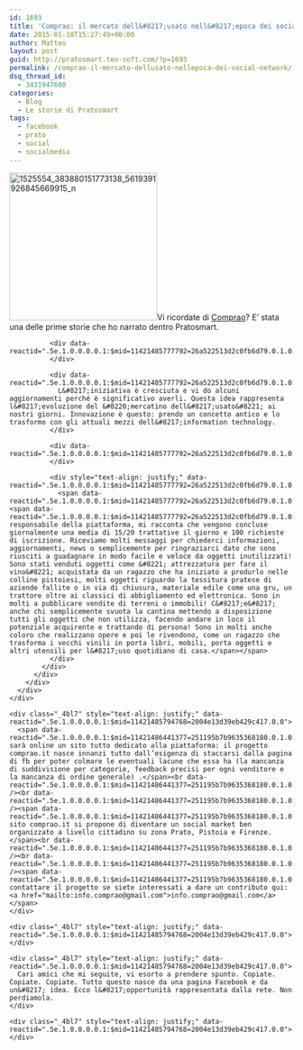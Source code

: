```yaml
---
id: 1693
title: 'Comprao: il mercato dell&#8217;usato nell&#8217;epoca dei social network'
date: 2015-01-18T15:27:49+00:00
author: Matteo
layout: post
guid: http://pratosmart.teo-soft.com/?p=1693
permalink: /comprao-il-mercato-dellusato-nellepoca-dei-social-network/
dsq_thread_id:
  - 3431947680
categories:
  - Blog
  - Le storie di Pratosmart
tags:
  - facebook
  - prato
  - social
  - socialmedia
---
```

<div class="_5hpb" data-reactid=".5e.1.0.0.0.0.1:$mid=11421485777792=26a522513d2c0fb6d79">
  <div class="clearfix" data-reactid=".5e.1.0.0.0.0.1:$mid=11421485777792=26a522513d2c0fb6d79.0">
    <div class="_4bl9" data-reactid=".5e.1.0.0.0.0.1:$mid=11421485777792=26a522513d2c0fb6d79.0.1">
      <div class="clearfix" data-reactid=".5e.1.0.0.0.0.1:$mid=11421485777792=26a522513d2c0fb6d79.0.1.0">
        <div class="" data-reactid=".5e.1.0.0.0.0.1:$mid=11421485777792=26a522513d2c0fb6d79.0.1.0.$right">
          <div class="_42ef _8u" data-reactid=".5e.1.0.0.0.0.1:$mid=11421485777792=26a522513d2c0fb6d79.0.1.0.$right.0">
            <div data-reactid=".5e.1.0.0.0.0.1:$mid=11421485777792=26a522513d2c0fb6d79.0.1.0.$right.0.0">
              <div data-reactid=".5e.1.0.0.0.0.1:$mid=11421485777792=26a522513d2c0fb6d79.0.1.0.$right.0.0.1">
                <a href="http://pratosmart.teo-soft.com/wp-content/uploads/2015/01/1525554_383880151773138_5619391926845669915_n.jpg"><img class="  wp-image-1694 alignleft" src="http://pratosmart.teo-soft.com/wp-content/uploads/2015/01/1525554_383880151773138_5619391926845669915_n.jpg" alt="1525554_383880151773138_5619391926845669915_n" width="262" height="262" srcset="http://pratosmart.teo-soft.com/wp-content/uploads/2015/01/1525554_383880151773138_5619391926845669915_n-150x150.jpg 150w, http://pratosmart.teo-soft.com/wp-content/uploads/2015/01/1525554_383880151773138_5619391926845669915_n-300x300.jpg 300w, http://pratosmart.teo-soft.com/wp-content/uploads/2015/01/1525554_383880151773138_5619391926845669915_n-50x50.jpg 50w, http://pratosmart.teo-soft.com/wp-content/uploads/2015/01/1525554_383880151773138_5619391926845669915_n.jpg 750w" sizes="(max-width: 262px) 100vw, 262px" /></a>Vi ricordate di <a title="Comprao : un social market tutto pratese" href="http://pratosmart.teo-soft.com/comprao-un-social-market-tutto-pratese/" target="_blank">Comprao</a>? E&#8217; stata una delle prime storie che ho narrato dentro Pratosmart.
              </div>
              
              <div data-reactid=".5e.1.0.0.0.0.1:$mid=11421485777792=26a522513d2c0fb6d79.0.1.0.$right.0.0.1">
              </div>
              
              <div data-reactid=".5e.1.0.0.0.0.1:$mid=11421485777792=26a522513d2c0fb6d79.0.1.0.$right.0.0.1">
                L&#8217;iniziativa è cresciuta e vi do alcuni aggiornamenti perché è significativo averli. Questa idea rappresenta l&#8217;evoluzione del &#8220;mercatino dell&#8217;usato&#8221; ai nostri giorni. Innovazione è questo: prendo un concetto antico e lo trasformo con gli attuali mezzi dell&#8217;information technology.
              </div>
              
              <div data-reactid=".5e.1.0.0.0.0.1:$mid=11421485777792=26a522513d2c0fb6d79.0.1.0.$right.0.0.1">
              </div>
              
              <div style="text-align: justify;" data-reactid=".5e.1.0.0.0.0.1:$mid=11421485777792=26a522513d2c0fb6d79.0.1.0.$right.0.0.1">
                <span data-reactid=".5e.1.0.0.0.0.1:$mid=11421485777792=26a522513d2c0fb6d79.0.1.0.$right.0.0.1.0"><span data-reactid=".5e.1.0.0.0.0.1:$mid=11421485777792=26a522513d2c0fb6d79.0.1.0.$right.0.0.1.0.$end:0:$0:0">Marco, responsabile della piattaforma, mi racconta che vengono concluse giornalmente una media di 15/20 trattative il giorno e 100 richieste di iscrizione. Riceviamo molti messaggi per chiederci informazioni, aggiornamenti, news o semplicemente per ringraziarci dato che sono riusciti a guadagnare in modo facile e veloce da oggetti inutilizzati! Sono stati venduti oggetti come &#8221; attrezzatura per fare il vino&#8221; acquistata da un ragazzo che ha iniziato a produrlo nelle colline pistoiesi, molti oggetti riguardo la tessitura pratese di aziende fallite o in via di chiusura, materiale edile come una gru, un trattore oltre ai classici di abbigliamento ed elettronica. Sono in molti a pubblicare vendite di terreni o immobili! C&#8217;e&#8217; anche chi semplicemente svuota la cantina mettendo a disposizione tutti gli oggetti che non utilizza, facendo andare in loco il potenziale acquirente e trattando di persona! Sono in molti anche coloro che realizzano opere e poi le rivendono, come un ragazzo che trasforma i vecchi vinili in porta libri, mobili, porta oggetti e altri utensili per l&#8217;uso quotidiano di casa.</span></span>
              </div>
            </div>
          </div>
        </div>
      </div>
    </div>
  </div>
</div>

<div class="_5hpb" data-reactid=".5e.1.0.0.0.0.1:$mid=11421485794768=2004e13d39eb429c417">
  <div class="clearfix" data-reactid=".5e.1.0.0.0.0.1:$mid=11421485794768=2004e13d39eb429c417.0">
    <div class="_4bl7" style="text-align: justify;" data-reactid=".5e.1.0.0.0.0.1:$mid=11421485794768=2004e13d39eb429c417.0.0">
    </div>
    
    <div class="_4bl7" style="text-align: justify;" data-reactid=".5e.1.0.0.0.0.1:$mid=11421485794768=2004e13d39eb429c417.0.0">
      <span data-reactid=".5e.1.0.0.0.0.1:$mid=11421486441377=251195b7b9635368180.0.1.0.$right.0.0.1.0.$end:0:$10:0">Prossimamente sarà online un sito tutto dedicato alla piattaforma: il progetto comprao.it nasce innanzi tutto dall’esigenza di staccarsi dalla pagina di fb per poter colmare le eventuali lacune che essa ha (la mancanza di suddivisione per categorie, feedback precisi per ogni venditore e la mancanza di ordine generale) .</span><br data-reactid=".5e.1.0.0.0.0.1:$mid=11421486441377=251195b7b9635368180.0.1.0.$right.0.0.1.0.$end:0:$11:0" /><br data-reactid=".5e.1.0.0.0.0.1:$mid=11421486441377=251195b7b9635368180.0.1.0.$right.0.0.1.0.$end:0:$13:0" /><span data-reactid=".5e.1.0.0.0.0.1:$mid=11421486441377=251195b7b9635368180.0.1.0.$right.0.0.1.0.$end:0:$14:0">Il sito comprao.it si propone di diventare un social market ben organizzato a livello cittadino su zona Prato, Pistoia e Firenze. </span><br data-reactid=".5e.1.0.0.0.0.1:$mid=11421486441377=251195b7b9635368180.0.1.0.$right.0.0.1.0.$end:0:$77:0" /><br data-reactid=".5e.1.0.0.0.0.1:$mid=11421486441377=251195b7b9635368180.0.1.0.$right.0.0.1.0.$end:0:$79:0" /><span data-reactid=".5e.1.0.0.0.0.1:$mid=11421486441377=251195b7b9635368180.0.1.0.$right.0.0.1.0.$end:0:$80:0">Potete contattare il progetto se siete interessati a dare un contributo qui: <a href="mailto:info.comprao@gmail.com">info.comprao@gmail.com</a></span>
    </div>
    
    <div class="_4bl7" style="text-align: justify;" data-reactid=".5e.1.0.0.0.0.1:$mid=11421485794768=2004e13d39eb429c417.0.0">
    </div>
    
    <div class="_4bl7" style="text-align: justify;" data-reactid=".5e.1.0.0.0.0.1:$mid=11421485794768=2004e13d39eb429c417.0.0">
      Cari amici che mi seguite, vi esorto a prendere spunto. Copiate. Copiate. Copiate. Tutto questo nasce da una pagina Facebook e da un&#8217; idea. Ecco l&#8217;opportunità rappresentata dalla rete. Non perdiamola.
    </div>
    
    <div class="_4bl7" style="text-align: justify;" data-reactid=".5e.1.0.0.0.0.1:$mid=11421485794768=2004e13d39eb429c417.0.0">
    </div>
  </div>
</div>